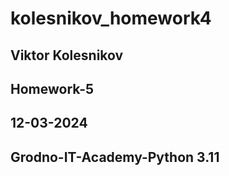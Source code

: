 # kolesnikov_homework4
## Viktor Kolesnikov
## Homework-5
## 12-03-2024
## Grodno-IT-Academy-Python 3.11

